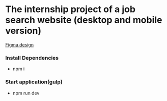 # The internship project of a job search website (desktop and mobile version)
[Figma design](https://www.example.com](https://www.figma.com/file/HshoIju42mNauM4SxkPB4g/I-Tapp-(Copy)?type=design&node-id=295-3293&mode=design&t=eM3gdws7cKp4czhF-0)https://www.figma.com/file/HshoIju42mNauM4SxkPB4g/I-Tapp-(Copy)?type=design&node-id=295-3293&mode=design&t=eM3gdws7cKp4czhF-0)
### Install Dependencies
- npm i
### Start application(gulp)
- npm run dev
